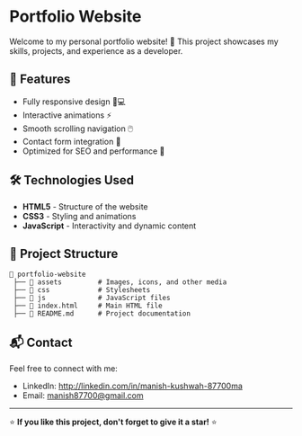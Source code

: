 # Portfolio Website

Welcome to my personal portfolio website! 🚀 This project showcases my skills, projects, and experience as a developer.


## 📌 Features
- Fully responsive design 📱💻
- Interactive animations ⚡
- Smooth scrolling navigation 🖱️
- Contact form integration 📩
- Optimized for SEO and performance 🚀

## 🛠️ Technologies Used
- **HTML5** - Structure of the website
- **CSS3** - Styling and animations
- **JavaScript** - Interactivity and dynamic content

## 📂 Project Structure
```
📂 portfolio-website
 ├── 📁 assets         # Images, icons, and other media
 ├── 📁 css            # Stylesheets
 ├── 📁 js             # JavaScript files
 ├── 📄 index.html     # Main HTML file
 ├── 📄 README.md      # Project documentation
```



## 📬 Contact
Feel free to connect with me:
- LinkedIn: http://linkedin.com/in/manish-kushwah-87700ma
- Email: manish87700@gmail.com

---
⭐ **If you like this project, don't forget to give it a star!** ⭐
